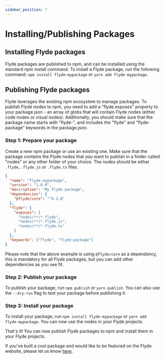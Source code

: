 ```yaml
---
sidebar_position: 7
---
```


# Installing/Publishing Packages

## Installing Flyde packages

Flyde packages are published to npm, and can be installed using the standard npm install command. To install a Flyde package, run the following command: `npm install flyde-mypackage` or `yarn add flyde-mypackage`.

## Publishing Flyde packages

Flyde leverages the existing npm ecosystem to manage packages. To publish Flyde nodes to npm, you need to add a "flyde.exposes" property to your package.json - an array of globs that will contain Flyde nodes (either code nodes or visual nodes). Additionally, you should make sure that the package name starts with "flyde-", and includes the "flyde" and "flyde-package" keywords in the package.json.

### Step 1: Prepare your package

Create a new npm package or use an existing one. Make sure that the package contains the Flyde nodes that you want to publish in a folder called "nodes" or any other folder of your choice. The nodes should be either `.flyde`, `.flyde.js` or `.flyde.ts` files.

```json
{
  "name": "flyde-mypackage",
  "version": "1.0.0",
  "description": "My Flyde package",
  "dependencies": {
    "@flyde/core": "^0.1.0"
  },
  "flyde": {
    "exposes": [
      "nodes/**/*.flyde",
      "nodes/**/*.flyde.js",
      "nodes/**/*.flyde.ts"
    ]
  },
  "keywords": ["flyde", "flyde-package"]
}
```

Please note that the above example is using `@flyde/core` as a dependency, this is mandatory for all Flyde packages, but you can add other dependencies as you see fit.

### Step 2: Publish your package

To publish your package, run `npm publish` or `yarn publish`. You can also use the `--dry-run` flag to test your package before publishing it.

### Step 3: Install your package

To install your package, run `npm install flyde-mypackage` or `yarn add flyde-mypackage`. You can now use the nodes in your Flyde projects.

That's it! You can now publish Flyde packages to npm and install them in your Flyde projects.

If you've built a cool package and would like to be featured on the Flyde website, please let us know [here](https://discord.gg/CnaH2YfP43).

